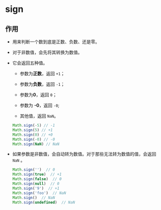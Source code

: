 # sign

## 作用

  - 用来判断一个数到底是正数、负数、还是零。

  - 对于非数值，会先将其转换为数值。

  - 它会返回五种值。

      - 参数为**正数**，返回 `+1`；

      - 参数为**负数**，返回 `-1`；

      - 参数为**0**，返回 `0`；

      - 参数为 **-0**，返回 `-0`;

      - 其他值，返回 `NaN`。

    ```javascript
    Math.sign(-5) // -1
    Math.sign(5) // +1
    Math.sign(0) // +0
    Math.sign(-0) // -0
    Math.sign(NaN) // NaN
    ```

  - 如果参数是非数值，会自动转为数值。对于那些无法转为数值的值，会返回 `NaN` 。

    ```javascript
    Math.sign('')  // 0
    Math.sign(true)  // +1
    Math.sign(false)  // 0
    Math.sign(null)  // 0
    Math.sign('9')  // +1
    Math.sign('foo')  // NaN
    Math.sign()  // NaN
    Math.sign(undefined)  // NaN
    ```
